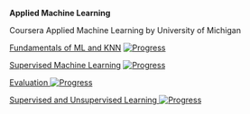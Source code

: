 **Applied Machine Learning**

Coursera Applied Machine Learning by University of Michigan

[Fundamentals of ML and KNN](https://www.coursera.org/learn/python-machine-learning/home/week/1) [![Progress](https://img.shields.io/badge/Done-✔-green.svg?style=flat)]()

[ Supervised Machine Learning](https://www.coursera.org/learn/python-machine-learning/home/week/2) [![Progress](https://img.shields.io/badge/Done-✔-green.svg?style=flat)]()

[Evaluation ](https://www.coursera.org/learn/python-machine-learning/home/week/3) [![Progress](https://img.shields.io/badge/In_Progress-30%25-red.svg?style=flat)]()

[Supervised and Unsupervised Learning ](https://www.coursera.org/learn/python-machine-learning/home/week/4) [![Progress](https://img.shields.io/badge/Not_Started-0%25-blue.svg?style=flat)]()
